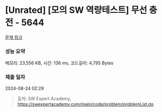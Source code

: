 # [Unrated] [모의 SW 역량테스트] 무선 충전 - 5644 

[문제 링크](https://swexpertacademy.com/main/code/problem/problemDetail.do?contestProbId=AWXRDL1aeugDFAUo) 

### 성능 요약

메모리: 23,556 KB, 시간: 136 ms, 코드길이: 4,795 Bytes

### 제출 일자

2024-08-24 02:29



> 출처: SW Expert Academy, https://swexpertacademy.com/main/code/problem/problemList.do